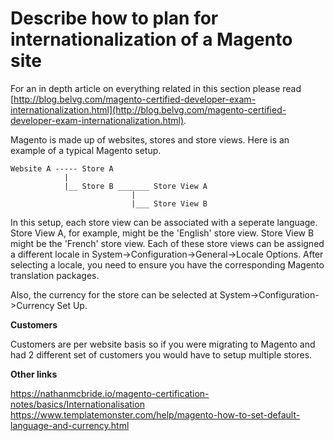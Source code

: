 #  Describe how to plan for internationalization of a Magento site

For an in depth article on everything related in this section please read
[http://blog.belvg.com/magento-certified-developer-exam-internationalization.html](http://blog.belvg.com/magento-certified-developer-exam-internationalization.html).

Magento is made up of websites, stores and store views. Here is an example of a typical Magento setup.

    Website A ----- Store A
                |
                |__ Store B _______ Store View A
                               |
                               |___ Store View B


In this setup, each store view can be associated with a seperate language. Store View A, for example, might be the 'English' store view. Store View B might be the 'French' store view.
Each of these store views can be assigned a different locale in System->Configuration->General->Locale Options.
After selecting a locale, you need to ensure you have the corresponding  Magento translation packages.

Also, the currency for the store can be selected at System->Configuration->Currency Set Up.

**Customers**

Customers are per website basis so if you were migrating to Magento and had 2 different set of customers you would have to setup multiple stores.

**Other links**

https://nathanmcbride.io/magento-certification-notes/basics/Internationalisation
https://www.templatemonster.com/help/magento-how-to-set-default-language-and-currency.html
